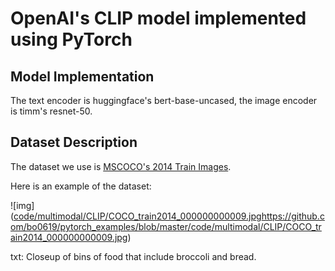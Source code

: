 # OpenAI's CLIP model implemented using PyTorch
## Model Implementation
The text encoder is huggingface's bert-base-uncased, the image encoder is timm's resnet-50.
## Dataset Description
The dataset we use is [MSCOCO's 2014 Train Images](http://images.cocodataset.org/zips/train2014.zip).

Here is an example of the dataset:

![img] ([code/multimodal/CLIP/COCO_train2014_000000000009.jpg](https://github.com/bo0619/pytorch_examples/blob/master/code/multimodal/CLIP/COCO_train2014_000000000009.jpg)https://github.com/bo0619/pytorch_examples/blob/master/code/multimodal/CLIP/COCO_train2014_000000000009.jpg)

txt: Closeup of bins of food that include broccoli and bread.
